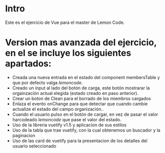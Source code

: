 # Intro

Este es el ejercicio de Vue para el master de Lemon Code.

# Version mas avanzada del ejercicio, en el se incluye los siguientes apartados:


  - Creada una nueva entrada en el estado del component membersTable y que por defecto valga _lemoncode_.
  - Creado un input al lado del botón de carga, este botón mostrarar la orgainzación actual elegida (estado creado en paso anterior).
  - Crear un boton de Clean para el borrado de los miembros cargados
  - Enlaza el evento onChange para que detectar que cuando cambie actualize el estado del campo organización..
  - Cuando el usuario pulso en el botón de cargar, en vez de pasar el valor harcodeado _lemoncode_ que pase el 
  valor del estado.
  - Uso de la libreria vuetify v1.5 y aplicacion de sus estilos
  - Uso de la tabla que trae vuetify, con la cual obtenemos un buscador y la paginacion
  - Uso de las card de vuetify para la presentacion de los detalles del usuario seleccionado
